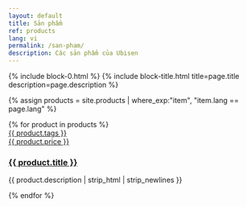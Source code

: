 ```yaml
---
layout: default
title: Sản phẩm
ref: products
lang: vi
permalink: /san-pham/
description: Các sản phẩm của Ubisen
---
```


{% include block-0.html %}
{% include block-title.html title=page.title description=page.description %}

{% assign products = site.products | where_exp:"item", "item.lang == page.lang" %}
<section class="ftco-section ftco-degree-bg" style="padding: 0 0 8em 0;">
    <div class="container">
        <div class="row">
            {% for product in products %}
            <div class="col-md-4 ftco-animate">
                <div class="blog-entry">
                    <a href="{{ product.url | prepend: site.baseurl }}" class="block-20" style="background-image: url('{{ product.image | prepend: site.baseurl }}');">
                    </a>
                    <div class="text p-4 d-block">
                        <div class="meta mb-3">
                            <div><a href="#"><span class="icon-tags"></span> {{ product.tags }}</a></div>
                            <div><a href="#"><span class="icon-shopping_cart"></span> {{ product.price }}</a></div>
                        </div>
                        <h3 class="heading"><a href="{{ blog.url | prepend: site.baseurl }}">{{ product.title }}</a></h3>
                        <div class="meta mb-2">
                            <p>{{ product.description | strip_html | strip_newlines }}</p>
                        </div>
                    </div>
                </div>
            </div>
            {% endfor %}
        </div>
    </div>
</section>
